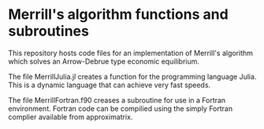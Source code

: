 # Merrill's algorithm functions and subroutines

This repository hosts code files for an implementation of Merrill's algorithm which solves an Arrow-Debrue type economic equilibrium.

The file MerrillJulia.jl creates a function for the programming language Julia. This is a dynamic language that can achieve very fast speeds.

The file MerrillFortran.f90 creases a subroutine for use in a Fortran environment. Fortran code can be compilied using the simply Fortran complier available from approximatrix.
